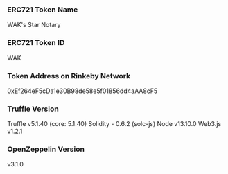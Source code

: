 ### ERC721 Token Name
WAK's Star Notary

### ERC721 Token ID
WAK

### Token Address on Rinkeby Network
0xEf264eF5cDa1e30B98de58e5f01856dd4aAA8cF5

### Truffle Version
Truffle v5.1.40 (core: 5.1.40)
Solidity - 0.6.2 (solc-js)
Node v13.10.0
Web3.js v1.2.1

### OpenZeppelin Version
v3.1.0